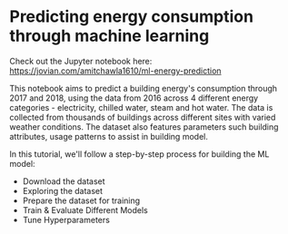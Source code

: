 # Predicting energy consumption through machine learning
Check out the Jupyter notebook here: https://jovian.com/amitchawla1610/ml-energy-prediction

This notebook aims to predict a building energy's consumption through 2017 and 2018, using the data from 2016 across 4 different energy categories - electricity, chilled water, steam and hot water.
The data is collected from thousands of buildings across different sites with varied weather conditions. The dataset also features parameters such building attributes, usage patterns to assist in building model.

In this tutorial, we'll follow a step-by-step process for building the ML model:
- Download the dataset
- Exploring the dataset
- Prepare the dataset for training
- Train & Evaluate Different Models
- Tune Hyperparameters
